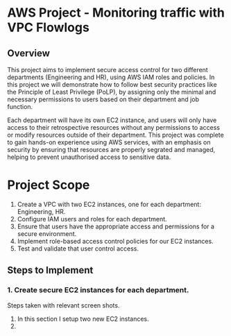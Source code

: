 # AWS Project - Monitoring traffic with VPC Flowlogs

## Overview

This project aims to implement secure access control for two different departments (Engineering and HR), using AWS IAM roles and policies. In this project we will demonstrate how to follow best security practices like the Principle of Least Privilege (PoLP), by assigning only the minimal and necessary permissions to users based on their department and job function. 

Each department will have its own EC2 instance, and users will only have access to their retrospective resources without any permissions to access or modify resources outside of their department. This project was complete to gain hands-on experience using AWS services, with an emphasis on security by ensuring that resources are properly segrated and managed, helping to prevent unauthorised access to sensitive data. 

# Project Scope
1. Create a VPC with two EC2 instances, one for each department: Engineering, HR.
2. Configure IAM users and roles for each department.
3. Ensure that users have the appropriate access and permissions for a secure environment.
4. Implement role-based access control policies for our EC2 instances.
5. Test and validate that user control access. 

## Steps to Implement

### 1. Create secure EC2 instances for each department.
Steps taken with relevant screen shots.
1. In this section I setup two new EC2 instances. 
2. 
